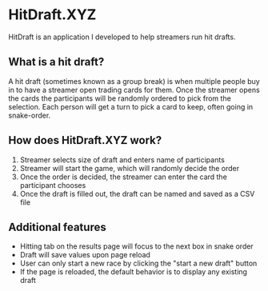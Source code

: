 # HitDraft.XYZ

HitDraft is an application I developed to help streamers run hit drafts.

## What is a hit draft?
A hit draft (sometimes known as a group break) is when multiple people buy in to have a streamer open trading cards for them. Once the streamer opens the cards the participants will be randomly ordered to pick from the selection. Each person will get a turn to pick a card to keep, often going in snake-order.

## How does HitDraft.XYZ work?
1. Streamer selects size of draft and enters name of participants
2. Streamer will start the game, which will randomly decide the order
3. Once the order is decided, the streamer can enter the card the participant chooses
4. Once the draft is filled out, the draft can be named and saved as a CSV file

## Additional features
- Hitting tab on the results page will focus to the next box in snake order
- Draft will save values upon page reload
- User can only start a new race by clicking the "start a new draft" button
- If the page is reloaded, the default behavior is to display any existing draft
